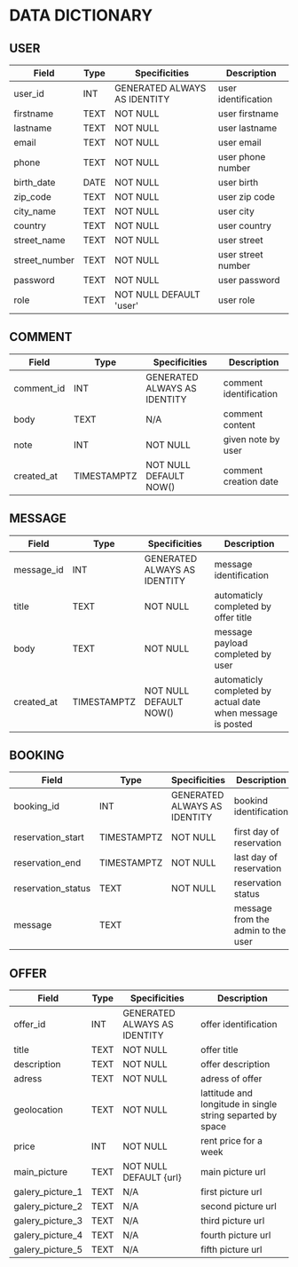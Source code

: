 # DATA DICTIONARY

## USER

|Field|Type|Specificities|Description|
|---|---|---|---|
|user_id|INT|GENERATED ALWAYS AS IDENTITY|user identification|
|firstname|TEXT|NOT NULL| user firstname|
|lastname|TEXT| NOT NULL|user lastname|
|email|TEXT| NOT NULL|user email|
|phone|TEXT| NOT NULL|user phone number|
|birth_date| DATE |NOT NULL|user birth|
|zip_code|TEXT |NOT NULL| user zip code|
|city_name|TEXT|NOT NULL| user city|
|country|TEXT|NOT NULL| user country|
|street_name|TEXT|NOT NULL|user street|
|street_number|TEXT|NOT NULL|user street number|
|password|TEXT|NOT NULL| user password|
|role|TEXT|NOT NULL DEFAULT 'user'|user role|

## COMMENT

|Field|Type|Specificities|Description|
|---|---|---|---|
|comment_id|INT|GENERATED ALWAYS AS IDENTITY|comment identification
|body|TEXT|N/A|comment content
|note|INT|NOT NULL|given note by user
|created_at|TIMESTAMPTZ|NOT NULL DEFAULT NOW()|comment creation date

## MESSAGE

|Field|Type|Specificities|Description|
|---|---|---|---|
|message_id|INT|GENERATED ALWAYS AS IDENTITY|message identification
|title|TEXT|NOT NULL|automaticly completed by offer title
|body|TEXT|NOT NULL|message payload completed by user
|created_at|TIMESTAMPTZ|NOT NULL DEFAULT NOW()|automaticly completed by actual date when message is posted

## BOOKING

|Field|Type|Specificities|Description|
|---|---|---|---|
|booking_id|INT|GENERATED ALWAYS AS IDENTITY| bookind identification|
|reservation_start|TIMESTAMPTZ|NOT NULL| first day of reservation|
|reservation_end|TIMESTAMPTZ|NOT NULL| last day of reservation|
|reservation_status|TEXT|NOT NULL| reservation status|
|message|TEXT|| message from the admin to the user|

## OFFER

|Field|Type|Specificities|Description|
|---|---|---|---|
|offer_id|INT|GENERATED ALWAYS AS IDENTITY|offer identification
|title|TEXT|NOT NULL|offer title
|description|TEXT|NOT NULL|offer description
|adress|TEXT|NOT NULL|adress of offer
|geolocation|TEXT|NOT NULL|lattitude and longitude in single string separted by space
|price|INT|NOT NULL|rent price for a week
|main_picture|TEXT|NOT NULL DEFAULT {url}|main picture url|
|galery_picture_1|TEXT|N/A|first picture url|
|galery_picture_2|TEXT|N/A|second picture url|
|galery_picture_3|TEXT|N/A|third picture url|
|galery_picture_4|TEXT|N/A|fourth picture url|
|galery_picture_5|TEXT|N/A|fifth picture url|
